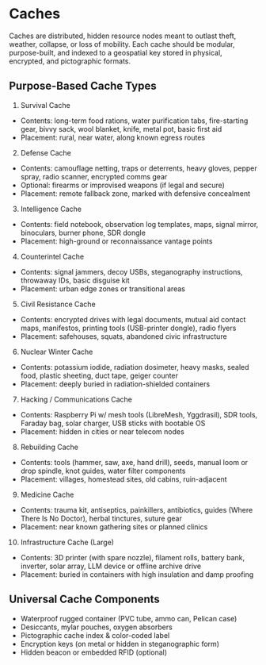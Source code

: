 # Caches

Caches are distributed, hidden resource nodes meant to outlast theft, weather, collapse, or loss of mobility. Each cache should be modular, purpose-built, and indexed to a geospatial key stored in physical, encrypted, and pictographic formats.

## Purpose-Based Cache Types

1. Survival Cache
* Contents: long-term food rations, water purification tabs, fire-starting gear, bivvy sack, wool blanket, knife, metal pot, basic first aid
* Placement: rural, near water, along known egress routes

2. Defense Cache
* Contents: camouflage netting, traps or deterrents, heavy gloves, pepper spray, radio scanner, encrypted comms gear
* Optional: firearms or improvised weapons (if legal and secure)
* Placement: remote fallback zone, marked with defensive concealment

3. Intelligence Cache
* Contents: field notebook, observation log templates, maps, signal mirror, binoculars, burner phone, SDR dongle
* Placement: high-ground or reconnaissance vantage points

4. Counterintel Cache
* Contents: signal jammers, decoy USBs, steganography instructions, throwaway IDs, basic disguise kit
* Placement: urban edge zones or transitional areas

5. Civil Resistance Cache
* Contents: encrypted drives with legal documents, mutual aid contact maps, manifestos, printing tools (USB-printer dongle), radio flyers
* Placement: safehouses, squats, abandoned civic infrastructure

6. Nuclear Winter Cache
* Contents: potassium iodide, radiation dosimeter, heavy masks, sealed food, plastic sheeting, duct tape, geiger counter
* Placement: deeply buried in radiation-shielded containers

7. Hacking / Communications Cache
* Contents: Raspberry Pi w/ mesh tools (LibreMesh, Yggdrasil), SDR tools, Faraday bag, solar charger, USB sticks with bootable OS
* Placement: hidden in cities or near telecom nodes

8. Rebuilding Cache
* Contents: tools (hammer, saw, axe, hand drill), seeds, manual loom or drop spindle, knot guides, water filter components
* Placement: villages, homestead sites, old cabins, ruin-adjacent

9. Medicine Cache
* Contents: trauma kit, antiseptics, painkillers, antibiotics, guides (Where There Is No Doctor), herbal tinctures, suture gear
* Placement: near known gathering sites or planned clinics

10. Infrastructure Cache (Large)
* Contents: 3D printer (with spare nozzle), filament rolls, battery bank, inverter, solar array, LLM device or offline archive drive
* Placement: buried in containers with high insulation and damp proofing

## Universal Cache Components

* Waterproof rugged container (PVC tube, ammo can, Pelican case)
* Desiccants, mylar pouches, oxygen absorbers
* Pictographic cache index & color-coded label
* Encryption keys (on metal or hidden in steganographic form)
* Hidden beacon or embedded RFID (optional)
